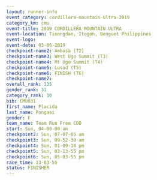 ```yaml
---
layout: runner-info 
event_category: cordillera-mountain-ultra-2019 
category_km: cmu 
event-title: 2019 CORDILLERA MOUNTAIN ULTRA 
event-location: Tinongdan, Itogon, Benguet Philippines 
event-logo: 
event-date: 03-06-2019 
checkpoint-name2: Ambasa (T2) 
checkpoint-name3: West Ugo Summit (T3) 
checkpoint-name4: Mt Ugo Summit (T4) 
checkpoint-name5: Lusod (T5) 
checkpoint-name6: FINISH (T6) 
checkpoint-name7: 
overall_rank: 135
gender_rank: 31
category_rank: 10
bib: CMU031
first_name: Placida
last_name: Pongasi
gender: F
team_name: Team Run Free CDO
start: Sun, 04-00-00 am
checkpoint2: Sun, 07-07-05 am
checkpoint3: Sun, 09-52-30 am
checkpoint4: Sun, 01-09-14 pm
checkpoint5: Sun, 03-13-55 pm
checkpoint6: Sun, 05-03-55 pm
race_time: 13-03-55
status: FINISHER
---
```

